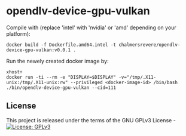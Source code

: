 # opendlv-device-gpu-vulkan

Compile with (replace 'intel' with 'nvidia' or 'amd' depending on your platform):

```
docker build -f Dockerfile.amd64.intel -t chalmersrevere/opendlv-device-gpu-vulkan:v0.0.1 .
```

Run the newely created docker image by:

```
xhost+
docker run -ti --rm -e "DISPLAY=$DISPLAY" -v="/tmp/.X11-unix:/tmp/.X11-unix:rw" --privileged <docker-image-id> /bin/bash
./bin/opendlv-device-gpu-vulkan --cid=111
```

## License
This project is released under the terms of the GNU GPLv3 License - [![License: GPLv3](https://img.shields.io/badge/license-GPL--3-blue.svg
)](https://www.gnu.org/licenses/gpl-3.0.txt)
